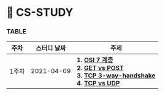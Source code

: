 # 📓 CS-STUDY

### TABLE

| 주차 | 스터디 날짜         | 주제                                                        |
| -------- | -------------- | ------------------------------------------------------------ |
| 1주차    | 2021-04-09 | **1. [OSI 7 계층]()**  <br />**2. [GET vs POST]()** <br />**3. [TCP 3-way-handshake]()**  <br />**4. [TCP vs UDP]()** |
